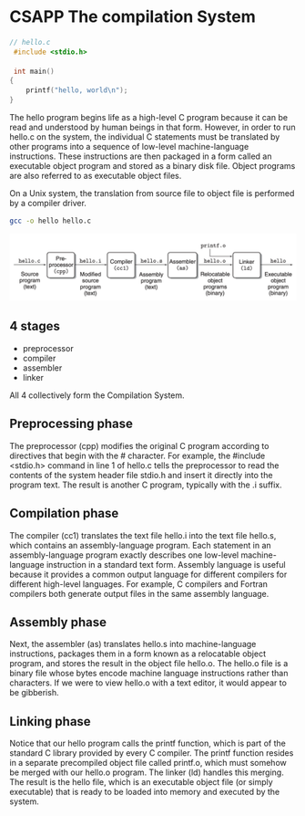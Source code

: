 CSAPP The compilation System
===

```c
// hello.c
 #include <stdio.h>

 int main()
{
    printf("hello, world\n");
}
```

The hello program begins life as a high-level C program because it can be read
and understood by human beings in that form. However, in order to run hello.c on
the system, the individual C statements must be translated by other programs
into a sequence of low-level machine-language instructions. These instructions
are then packaged in a form called an executable object program and stored as a
binary disk file. Object programs are also referred to as executable object
files.

On a Unix system, the translation from source file to object file is performed
by a compiler driver.

```bash
gcc -o hello hello.c
```

![The Compilation System](./assets/The_Compilation_System.png)

4 stages
---

- preprocessor
- compiler
- assembler
- linker

All 4 collectively form the Compilation System.

Preprocessing phase
---
The preprocessor (cpp) modifies the original C program according to directives
that begin with the # character. For example, the #include <stdio.h> command in
line 1 of hello.c tells the preprocessor to read the contents of the system
header file stdio.h and insert it directly into the program text. The result is
another C program, typically with the .i suffix.

Compilation phase
---
The compiler (cc1) translates the text file hello.i into the text file hello.s,
which contains an assembly-language program. Each statement in an
assembly-language program exactly describes one low-level machine-language
instruction in a standard text form. Assembly language is useful because it
provides a common output language for different compilers for different
high-level languages. For example, C compilers and Fortran compilers both
generate output files in the same assembly language.

Assembly phase
---
Next, the assembler (as) translates hello.s into machine-language instructions,
packages them in a form known as a relocatable object program, and stores the
result in the object file hello.o. The hello.o file is a binary file whose bytes
encode machine language instructions rather than characters. If we were to view
hello.o with a text editor, it would appear to be gibberish.

Linking phase
---
Notice that our hello program calls the printf function, which is part of the
standard C library provided by every C compiler. The printf function resides in
a separate precompiled object file called printf.o, which must somehow be merged
with our hello.o program. The linker (ld) handles this merging. The result is
the hello file, which is an executable object file (or simply executable) that
is ready to be loaded into memory and executed by the system.
